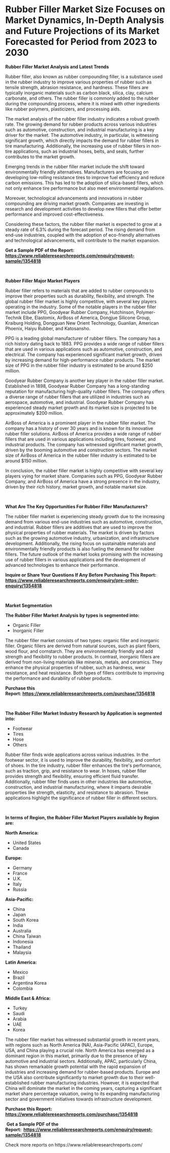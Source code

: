 <p><h1>Rubber Filler Market Size Focuses on Market Dynamics, In-Depth Analysis and Future Projections of its Market Forecasted for Period from 2023 to 2030</h1></p><p><strong>Rubber Filler Market Analysis and Latest Trends</strong></p>
<p><p>Rubber filler, also known as rubber compounding filler, is a substance used in the rubber industry to improve various properties of rubber such as tensile strength, abrasion resistance, and hardness. These fillers are typically inorganic materials such as carbon black, silica, clay, calcium carbonate, and others. The rubber filler is commonly added to the rubber during the compounding process, where it is mixed with other ingredients like rubber polymers, plasticizers, and processing aids.</p><p>The market analysis of the rubber filler industry indicates a robust growth rate. The growing demand for rubber products across various industries such as automotive, construction, and industrial manufacturing is a key driver for the market. The automotive industry, in particular, is witnessing significant growth, which directly impacts the demand for rubber fillers in tire manufacturing. Additionally, the increasing use of rubber fillers in non-tire applications, such as industrial hoses, belts, and seals, further contributes to the market growth.</p><p>Emerging trends in the rubber filler market include the shift toward environmentally friendly alternatives. Manufacturers are focusing on developing low-rolling resistance tires to improve fuel efficiency and reduce carbon emissions. This has led to the adoption of silica-based fillers, which not only enhance tire performance but also meet environmental regulations.</p><p>Moreover, technological advancements and innovations in rubber compounding are driving market growth. Companies are investing in research and development activities to develop new fillers that offer better performance and improved cost-effectiveness.</p><p>Considering these factors, the rubber filler market is expected to grow at a steady rate of 6.3% during the forecast period. The rising demand from end-use industries, coupled with the adoption of eco-friendly alternatives and technological advancements, will contribute to the market expansion.</p></p>
<p><strong>Get a Sample PDF of the Report:&nbsp; <a href="https://www.reliableresearchreports.com/enquiry/request-sample/1354818">https://www.reliableresearchreports.com/enquiry/request-sample/1354818</a></strong></p>
<p>&nbsp;</p>
<p><strong>Rubber Filler Major Market Players</strong></p>
<p><p>Rubber filler refers to materials that are added to rubber compounds to improve their properties such as durability, flexibility, and strength. The global rubber filler market is highly competitive, with several key players operating in the industry. Some of the notable players in the rubber filler market include PPG, Goodyear Rubber Company, Hutchinson, Polymer-Technik Elbe, Elastomix, AirBoss of America, Dongjue Silicone Group, Kraiburg Holding, Dongguan New Orient Technology, Guanlian, American Phoenix, Haiyu Rubber, and Katosansho.</p><p>PPG is a leading global manufacturer of rubber fillers. The company has a rich history dating back to 1883. PPG provides a wide range of rubber fillers that are used in various applications such as automotive, construction, and electrical. The company has experienced significant market growth, driven by increasing demand for high-performance rubber products. The market size of PPG in the rubber filler industry is estimated to be around $250 million.</p><p>Goodyear Rubber Company is another key player in the rubber filler market. Established in 1898, Goodyear Rubber Company has a long-standing reputation for manufacturing high-quality rubber fillers. The company offers a diverse range of rubber fillers that are utilized in industries such as aerospace, automotive, and industrial. Goodyear Rubber Company has experienced steady market growth and its market size is projected to be approximately $200 million.</p><p>AirBoss of America is a prominent player in the rubber filler market. The company has a history of over 30 years and is known for its innovative rubber filler solutions. AirBoss of America provides a wide range of rubber fillers that are used in various applications including tires, footwear, and industrial products. The company has witnessed significant market growth, driven by the booming automotive and construction sectors. The market size of AirBoss of America in the rubber filler industry is estimated to be around $150 million.</p><p>In conclusion, the rubber filler market is highly competitive with several key players vying for market share. Companies such as PPG, Goodyear Rubber Company, and AirBoss of America have a strong presence in the industry, driven by their rich history, market growth, and notable market size.</p></p>
<p>&nbsp;</p>
<p><strong>What Are The Key Opportunities For Rubber Filler Manufacturers?</strong></p>
<p><p>The rubber filler market is experiencing steady growth due to the increasing demand from various end-use industries such as automotive, construction, and industrial. Rubber fillers are additives that are used to improve the physical properties of rubber materials. The market is driven by factors such as the growing automotive industry, urbanization, and infrastructure development. Additionally, the rising focus on sustainable materials and environmentally friendly products is also fueling the demand for rubber fillers. The future outlook of the market looks promising with the increasing use of rubber fillers in various applications and the development of advanced technologies to enhance their performance.</p></p>
<p><strong>Inquire or Share Your Questions If Any Before Purchasing This Report: <a href="https://www.reliableresearchreports.com/enquiry/pre-order-enquiry/1354818">https://www.reliableresearchreports.com/enquiry/pre-order-enquiry/1354818</a></strong></p>
<p>&nbsp;</p>
<p><strong>Market Segmentation</strong></p>
<p><strong>The Rubber Filler Market Analysis by types is segmented into:</strong></p>
<p><ul><li>Organic Filler</li><li>Inorganic Filler</li></ul></p>
<p><p>The rubber filler market consists of two types: organic filler and inorganic filler. Organic fillers are derived from natural sources, such as plant fibers, wood flour, and cornstarch. They are environmentally friendly and add strength and flexibility to rubber products. In contrast, inorganic fillers are derived from non-living materials like minerals, metals, and ceramics. They enhance the physical properties of rubber, such as hardness, wear resistance, and heat resistance. Both types of fillers contribute to improving the performance and durability of rubber products.</p></p>
<p><strong>Purchase this Report:&nbsp;<a href="https://www.reliableresearchreports.com/purchase/1354818">https://www.reliableresearchreports.com/purchase/1354818</a></strong></p>
<p>&nbsp;</p>
<p><strong>The Rubber Filler Market Industry Research by Application is segmented into:</strong></p>
<p><ul><li>Footwear</li><li>Tires</li><li>Hose</li><li>Others</li></ul></p>
<p><p>Rubber filler finds wide applications across various industries. In the footwear sector, it is used to improve the durability, flexibility, and comfort of shoes. In the tire industry, rubber filler enhances the tire's performance, such as traction, grip, and resistance to wear. In hoses, rubber filler provides strength and flexibility, ensuring efficient fluid transfer. Additionally, rubber filler finds uses in other industries like automotive, construction, and industrial manufacturing, where it imparts desirable properties like strength, elasticity, and resistance to abrasion. These applications highlight the significance of rubber filler in different sectors.</p></p>
<p>&nbsp;</p>
<p><strong>In terms of Region, the Rubber Filler Market Players available by Region are:</strong></p>
<p>
    <p> <strong> North America: </strong>
        <ul>
            <li>United States</li>
            <li>Canada</li>
        </ul>
        </p> 
    <p> <strong> Europe: </strong>
        <ul>
            <li>Germany</li>
            <li>France</li>
            <li>U.K.</li>
            <li>Italy</li>
            <li>Russia</li>
        </ul>
        </p> 
    <p> <strong> Asia-Pacific: </strong>
        <ul>
            <li>China</li>
            <li>Japan</li>
            <li>South Korea</li>
            <li>India</li>
            <li>Australia</li>
            <li>China Taiwan</li>
            <li>Indonesia</li>
            <li>Thailand</li>
            <li>Malaysia</li>
        </ul>
        </p> 
    <p> <strong> Latin America: </strong>
        <ul>
            <li>Mexico</li>
            <li>Brazil</li>
            <li>Argentina Korea</li>
            <li>Colombia</li>
        </ul>
        </p> 
    <p> <strong> Middle East & Africa: </strong>
        <ul>
            <li>Turkey</li>
            <li>Saudi</li>
            <li>Arabia</li>
            <li>UAE</li>
            <li>Korea</li>
        </ul>
    </p>
    </p>
<p><p>The rubber filler market has witnessed substantial growth in recent years, with regions such as North America (NA), Asia-Pacific (APAC), Europe, USA, and China playing a crucial role. North America has emerged as a dominant region in this market, primarily due to the presence of key automotive and industrial sectors. Additionally, APAC, particularly China, has shown remarkable growth potential with the rapid expansion of industries and increasing demand for rubber-based products. Europe and the USA also contribute significantly to market growth due to their well-established rubber manufacturing industries. However, it is expected that China will dominate the market in the coming years, capturing a significant market share percentage valuation, owing to its expanding manufacturing sector and government initiatives towards infrastructure development.</p></p>
<p><strong>Purchase this Report: <a href="https://www.reliableresearchreports.com/purchase/1354818">https://www.reliableresearchreports.com/purchase/1354818</a></strong></p>
<p>&nbsp;<strong>Get a Sample PDF of the Report:&nbsp;&nbsp;<a href="https://www.reliableresearchreports.com/enquiry/request-sample/1354818">https://www.reliableresearchreports.com/enquiry/request-sample/1354818</a></strong></p>
<p><strong></strong></p>
<p>Check more reports on https://www.reliableresearchreports.com/</p>